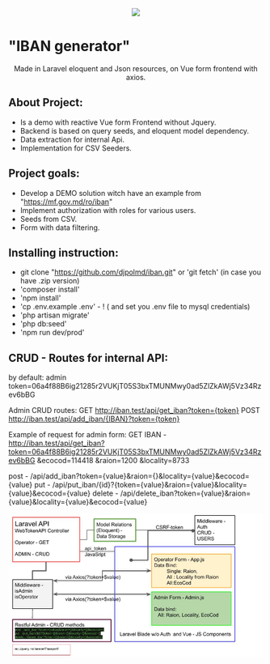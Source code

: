 <p align="center"><img src="https://res.cloudinary.com/dtfbvvkyp/image/upload/v1566331377/laravel-logolockup-cmyk-red.svg" width="400"></p>

# <b> "IBAN generator"</b>

<p align="center">  
Made in Laravel eloquent and Json resources, on Vue form frontend with axios.
</p>

## About Project:

- Is a demo with reactive Vue form Frontend without Jquery.
- Backend is based on query seeds, and eloquent model dependency.
- Data extraction for internal Api.
- Implementation for CSV Seeders. 

## Project goals:

- Develop a DEMO solution witch have an example from "https://mf.gov.md/ro/iban"
- Implement authorization with roles for various users.
- Seeds from CSV.
- Form with data filtering.


## Installing instruction:

- git clone  "https://github.com/djpolmd/iban.git"
                or 'git fetch' (in case you have .zip version)  
- 'composer install'
- 'npm install'
- 'cp .env.example .env' - ! ( and set you .env file to mysql credentials) 
- 'php artisan migrate'
- 'php db:seed'
- 'npm run dev/prod'

## CRUD - Routes for internal API:

by default:
admin token=06a4f88B6ig21285r2VUKjT05S3bxTMUNMwy0ad5ZlZkAWj5Vz34Rzev6bBG

Admin CRUD routes:
GET http://iban.test/api/get_iban?token={token}
POST http://iban.test/api/add_iban/{IBAN}?token={token}


Example of request for admin form:
GET IBAN -
http://iban.test/api/get_iban?token=06a4f88B6ig21285r2VUKjT05S3bxTMUNMwy0ad5ZlZkAWj5Vz34Rzev6bBG
                                &ecocod=114418
                                &raion=1200
                                &locality=8733

post - /api/add_iban?token={value}&raion={}&locality={value}&ecocod={value}
put - /api/put_iban/{id}?{token={value}&raion={value}&locality={value}&ecocod={value}
delete - /api/delete_iban?token={value}&raion={value}&locality={value}&ecocod={value}

![Screenshot](diagram.jpg)
 



